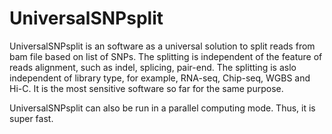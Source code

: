 #        UniversalSNPsplit 
UniversalSNPsplit is an software as a universal solution to split reads from bam file based on list of SNPs. The splitting is independent of the feature of reads alignment, such as indel, splicing, pair-end. The splitting is aslo independent of library type, for example, RNA-seq, Chip-seq, WGBS and Hi-C. It is the most sensitive software so far for the same purpose.

UniversalSNPsplit can also be run in a parallel computing mode. Thus, it is super fast.
